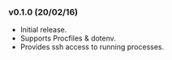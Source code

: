 ### v0.1.0 (20/02/16)

- Initial release.
- Supports Procfiles & dotenv.
- Provides ssh access to running processes.
